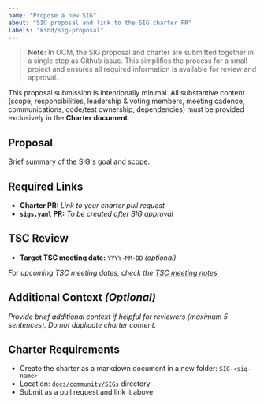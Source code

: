 ```yaml
---
name: "Propose a new SIG"
about: "SIG proposal and link to the SIG charter PR"
labels: "kind/sig-proposal"
---
```

<!-- markdownlint-disable MD041 -->

> **Note:** In OCM, the SIG proposal and charter are submitted together in a single step as Github issue. This simplifies the process for a small project and ensures all required information is available for review and approval.

This proposal submission is intentionally minimal. All substantive content (scope, responsibilities, leadership & voting members, meeting cadence, communications, code/test ownership, dependencies) must be provided exclusively in the **Charter document**.

## Proposal

Brief summary of the SIG's goal and scope.

## Required Links

- **Charter PR:** _Link to your charter pull request_
- **`sigs.yaml` PR:** _To be created after SIG approval_

## TSC Review

- **Target TSC meeting date:** `YYYY-MM-DD` _(optional)_

_For upcoming TSC meeting dates, check the [TSC meeting notes](https://github.com/open-component-model/open-component-model/tree/main/docs/steering/meeting-notes)_

## Additional Context _(Optional)_

_Provide brief additional context if helpful for reviewers (maximum 5 sentences). Do not duplicate charter content._

## Charter Requirements

- Create the charter as a markdown document in a new folder: `SIG-<sig-name>`
- Location: [`docs/community/SIGs`](https://github.com/open-component-model/open-component-model/tree/main/docs/community/SIGs) directory
- Submit as a pull request and link it above
